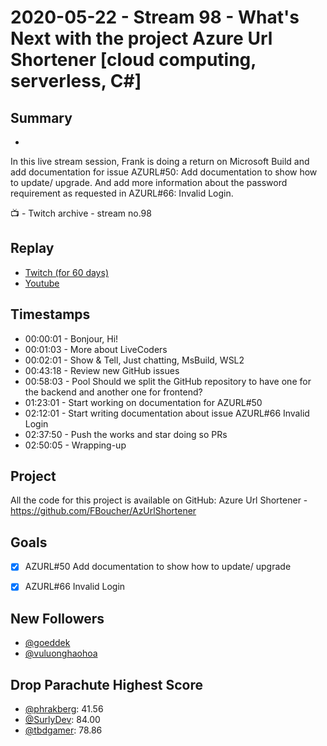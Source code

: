 
# 2020-05-22 - Stream 98 - What's Next with the project Azure Url Shortener [cloud computing, serverless, C#] 

## Summary
-

In this live stream session, Frank is doing a return on Microsoft Build and add documentation for issue AZURL#50: Add documentation to show how to update/ upgrade. And add more information about the password requirement as requested in AZURL#66: Invalid Login.

📺 - Twitch archive - stream no.98

## Replay


- [Twitch (for 60 days)](https://www.twitch.tv/videos/628519285)
- [Youtube](https://youtu.be/3CNHQas8ffA)


## Timestamps


- 00:00:01 - Bonjour, Hi!
- 00:01:03 - More about LiveCoders
- 00:02:01 - Show & Tell, Just chatting, MsBuild, WSL2
- 00:43:18 - Review new GitHub issues
- 00:58:03 - Pool Should we split the GitHub repository to have one for the backend and another one for frontend?
- 01:23:01 - Start working on documentation for AZURL#50
- 02:12:01 - Start writing documentation about issue AZURL#66 Invalid Login
- 02:37:50 - Push the works and star doing so PRs
- 02:50:05 - Wrapping-up


Project
-------

All the code for this project is available on GitHub: Azure Url Shortener - https://github.com/FBoucher/AzUrlShortener



Goals
-----

- [X] AZURL#50 Add documentation to show how to update/ upgrade
- [X] AZURL#66 Invalid Login
 


New Followers
-------------

- [@goeddek](https://www.twitch.tv/goeddek)
- [@vuluonghaohoa](https://www.twitch.tv/vuluonghaohoa)



Drop Parachute Highest Score
----------------------------

- [@phrakberg](https://www.twitch.tv/phrakberg):  41.56
- [@SurlyDev](https://www.twitch.tv/SurlyDev):  84.00
- [@tbdgamer](https://www.twitch.tv/SurlyDev):  78.86


